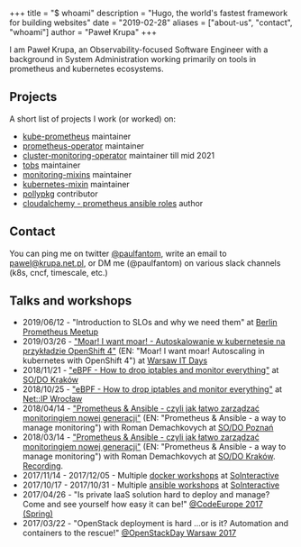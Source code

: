 +++
title = "$ whoami"
description = "Hugo, the world's fastest framework for building websites"
date = "2019-02-28"
aliases = ["about-us", "contact", "whoami"]
author = "Paweł Krupa"
+++

I am Paweł Krupa, an Observability-focused Software Engineer with a background in System Administration working primarily on tools in prometheus and kubernetes ecosystems.

## Projects

A short list of projects I work (or worked) on:

- [kube-prometheus](https://github.com/prometheus-operator/kube-prometheus) maintainer
- [prometheus-operator](https://github.com/prometheus-operator/prometheus-operator) maintainer
- [cluster-monitoring-operator](https://github.com/openshift/cluster-monitoring-operator) maintainer till mid 2021
- [tobs](https://github.com/timescale/tobs) maintainer
- [monitoring-mixins](https://monitoring.mixins.dev/) maintainer
- [kubernetes-mixin](https://github.com/kubernetes-monitoring/kubernetes-mixin) maintainer
- [pollypkg](https://github.com/pollypkg/polly) contributor
- [cloudalchemy - prometheus ansible roles](https://github.com/cloudalchemy) author

## Contact

You can ping me on twitter [@paulfantom](https://twitter.com/paulfantom), write an email to [pawel@krupa.net.pl](mailto:pawel@krupa.net.pl), or DM me (@paulfantom) on various slack channels (k8s, cncf, timescale, etc.)

## Talks and workshops

- 2019/06/12 - "Introduction to SLOs and why we need them" at [Berlin Prometheus Meetup](https://www.meetup.com/Berlin-Prometheus-Meetup/events/261542359/)
- 2019/03/26 - ["Moar! I want moar! - Autoskalowanie w kubernetesie na przykładzie OpenShift 4"](https://docs.google.com/presentation/d/1hDb_0NqGPENTttx5FglXXsqKRitSeIsVRrtBs4ygwrM/edit?usp=sharing) (EN: "Moar! I want moar! Autoscaling in kubernetes with OpenShift 4") at [Warsaw IT Days](https://warszawskiedniinformatyki.pl/index-en.html)
- 2018/11/21 - ["eBPF - How to drop iptables and monitor everything"](https://docs.google.com/presentation/d/1cpQ4BHDKFUA1C3HT2yyl0PQeMAZniGh5LPLD19Xg3KQ/edit?usp=sharing) at [SO/DO Kraków](https://sysopspolska.pl/)
- 2018/10/25 - ["eBPF - How to drop iptables and monitor everything"](https://docs.google.com/presentation/d/1cpQ4BHDKFUA1C3HT2yyl0PQeMAZniGh5LPLD19Xg3KQ/edit?usp=sharing) at [Net::IP Wrocław](https://www.meetup.com/Wroclaw-Net-IP-Meetup/)
- 2018/04/14 - ["Prometheus & Ansible - czyli jak łatwo zarządzać monitoringiem nowej generacji"](https://presentation.cloudalchemy.org/) (EN: "Prometheus & Ansible - a way to manage monitoring") with Roman Demachkovych at [SO/DO Poznań](https://sysopspolska.pl/)
- 2018/03/14 - ["Prometheus & Ansible - czyli jak łatwo zarządzać monitoringiem nowej generacji"](https://presentation.cloudalchemy.org/) (EN: "Prometheus & Ansible - a way to manage monitoring") with Roman Demachkovych at [SO/DO Kraków](https://sysopspolska.pl/). [Recording](https://www.youtube.com/watch?v=cNjKWOk4YPU).
- 2017/11/14 - 2017/12/05 - Multiple [docker workshops](https://paulfantom.github.io/workshop-docker) at [SoInteractive](https://www.sointeractive.pl/)
- 2017/10/17 - 2017/10/31 - Multiple [ansible workshops](https://paulfantom.github.io/workshop-ansible) at [SoInteractive](https://www.sointeractive.pl/)
- 2017/04/26 - "Is private IaaS solution hard to deploy and manage? Come and see yourself how easy it can be!" [@CodeEurope 2017 (Spring)](https://2017spring.codeeurope.pl/en)
- 2017/03/22 - "OpenStack deployment is hard ...or is it? Automation and containers to the rescue!" [@OpenStackDay Warsaw 2017](http://www.openstackday.pl/project/pawel-krupasointeractive/)